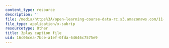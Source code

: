 ```yaml
---
content_type: resource
description: ''
file: /media/https%3A/open-learning-course-data-rc.s3.amazonaws.com/11-384-malaysia-sustainable-cities-practicum-spring-2018/16c06cea7bcea1ef0fda64646c7575e9_IlkbvrpAbPU.srt
file_type: application/x-subrip
resourcetype: Other
title: 3play caption file
uid: 16c06cea-7bce-a1ef-0fda-64646c7575e9
---
```

